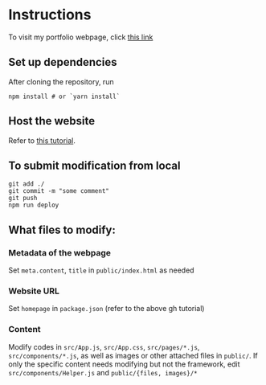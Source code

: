 # Instructions

To visit my portfolio webpage, click [this link](https://vo-olb.github.io/myportfolio)

## Set up dependencies
After cloning the repository, run
``` {bash}
npm install # or `yarn install`
```

## Host the website
Refer to [this tutorial](https://github.com/gitname/react-gh-pages).

## To submit modification from local
``` {bash}
git add ./
git commit -m "some comment"
git push
npm run deploy
```

## What files to modify:

### Metadata of the webpage
Set `meta.content`, `title` in `public/index.html` as needed

### Website URL
Set `homepage` in `package.json` (refer to the above gh tutorial)

### Content
Modify codes in `src/App.js`, `src/App.css`, `src/pages/*.js`, `src/components/*.js`, as well as images or other attached files in `public/`. If only the specific content needs modifying but not the framework, edit `src/components/Helper.js` and `public/{files, images}/*`
